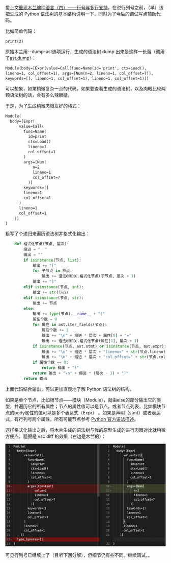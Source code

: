 
接上文[重现木兰编程语言（四）——行号与多行支持](https://zhuanlan.zhihu.com/p/136142507)，在说行列号之前，（早）该把生成的 Python 语法树的基本结构说明一下，同时为了今后的调试写点辅助代码。

比如简单代码：
```
print(2) 
```
原始木兰用--dump-ast选项运行，生成的语法树 dump 出来是这样一长溜（调用了[ast.dump](https://docs.python.org/3.7/library/ast.html#ast.dump)）：
```
Module(body=[Expr(value=Call(func=Name(id='print', ctx=Load(), lineno=1, col_offset=1), args=[Num(n=2, lineno=1, col_offset=7)], keywords=[], lineno=1, col_offset=1), lineno=1, col_offset=1)])
```
可以想象，如果稍微复杂一点的代码，如果要查看生成的语法树，以及肉眼比较两颗语法树的话，会有多么辣眼睛。

于是，为了生成稍微肉眼友好的格式：
```
Module(
  body=[Expr(
      value=Call(
        func=Name(
          id=print
          ctx=Load()
          lineno=1
          col_offset=1
        )
        args=[Num(
            n=2
            lineno=1
            col_offset=7
          )]
        keywords=[]
        lineno=1
        col_offset=1
      )
      lineno=1
      col_offset=1
    )]
)
```
粗写了个递归来遍历语法树并格式化输出：
```python
    def 格式化节点(节点, 层次):
        缩进 = "  "
        输出 = ""
        if isinstance(节点, list):
            输出 += "["
            for 子节点 in 节点:
                输出 += 语法树相关.格式化节点(子节点, 层次 + 1)
            输出 += "]"
        elif isinstance(节点, int):
            输出 += str(节点)
        elif isinstance(节点, str):
            输出 += 节点
        else:
            输出 += type(节点).__name__ + "("
            属性个数 = 0
            for 属性 in ast.iter_fields(节点):
                属性个数 += 1
                输出 += "\n" + 缩进 * 层次 + 属性[0] + "="
                输出 += 语法树相关.格式化节点(属性[1], 层次 + 1)
            if isinstance(节点, ast.stmt) or isinstance(节点, ast.expr):
                输出 += "\n" + 缩进 * 层次 + "lineno=" + str(节点.lineno)
                输出 += "\n" + 缩进 * 层次 + "col_offset=" + str(节点.col_offset)
            if 属性个数 == 0:
                return 输出 + ")"
            return 输出 + "\n" + 缩进 * (层次 - 1) + ")"
        return 输出
```
上面代码结合输出，可以更加直观地了解 Python 语法树的结构。

如果是单个节点，比如根节点——模块（Module），就由else的部分输出它的类型，并遍历它的所有属性；节点的属性值可以是节点，或者节点列表，比如模块节点的body属性的值可以是多个表达式（Expr） 。如果是声明（stmt）或者表达式，有行列号两个属性。所有可能节点参考 [Python 官方语法描述](https://docs.python.org/3.7/library/ast.html#abstract-grammar)。

这样格式化输出之后，将木兰生成的语法树与我的原型生成的进行肉眼对比就稍微方便点，题图是 vsc diff 的效果（右边是木兰的）：

![](截图/2020-04-30_ast对比.png)

可见行列号已经填上了（且听下回分解），但细节仍有些不同。继续调试。。